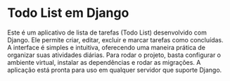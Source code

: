 # Todo List em Django
Este é um aplicativo de lista de tarefas (Todo List) desenvolvido com Django. Ele permite criar, editar, excluir e marcar tarefas como concluídas. A interface é simples e intuitiva, oferecendo uma maneira prática de organizar suas atividades diárias. Para rodar o projeto, basta configurar o ambiente virtual, instalar as dependências e rodar as migrações. A aplicação está pronta para uso em qualquer servidor que suporte Django.

